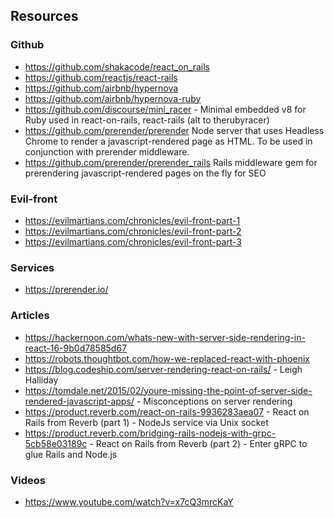 ## Resources

### Github
- https://github.com/shakacode/react_on_rails
- https://github.com/reactjs/react-rails
- https://github.com/airbnb/hypernova
- https://github.com/airbnb/hypernova-ruby
- https://github.com/discourse/mini_racer - Minimal embedded v8 for Ruby used in react-on-rails, react-rails (alt to therubyracer)
- https://github.com/prerender/prerender Node server that uses Headless Chrome to render a javascript-rendered page as HTML. To be used in conjunction with prerender middleware.
- https://github.com/prerender/prerender_rails Rails middleware gem for prerendering javascript-rendered pages on the fly for SEO

### Evil-front
- https://evilmartians.com/chronicles/evil-front-part-1
- https://evilmartians.com/chronicles/evil-front-part-2
- https://evilmartians.com/chronicles/evil-front-part-3

### Services
- https://prerender.io/

### Articles
- https://hackernoon.com/whats-new-with-server-side-rendering-in-react-16-9b0d78585d67
- https://robots.thoughtbot.com/how-we-replaced-react-with-phoenix
- https://blog.codeship.com/server-rendering-react-on-rails/ - Leigh Halliday
- https://tomdale.net/2015/02/youre-missing-the-point-of-server-side-rendered-javascript-apps/ - Misconceptions on server rendering
- https://product.reverb.com/react-on-rails-9936283aea07 - React on Rails from Reverb (part 1) - NodeJs service via Unix socket
- https://product.reverb.com/bridging-rails-nodejs-with-grpc-5cb58e03189c - React on Rails from Reverb (part 2) - Enter gRPC to glue Rails and Node.js

### Videos
- https://www.youtube.com/watch?v=x7cQ3mrcKaY

